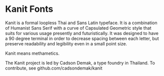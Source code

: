 # Kanit Fonts

Kanit is a formal loopless Thai and Sans Latin typeface. It is a combination of Humanist Sans Serif with a curve of Capsulated Geometric style that suits for various usage presently and futuristically. It was designed to have a 90 degree terminal in order to decrease spacing between each letter, but preserve readability and legibility even in a small point size.  

Kanit means methametics.

The Kanit project is led by Cadson Demak, a type foundry in Thailand. To contribute, see github.com/cadsondemak/kanit
